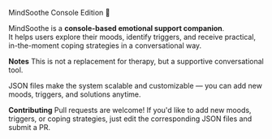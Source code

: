 MindSoothe Console Edition 💙

MindSoothe is a **console-based emotional support companion**.  
It helps users explore their moods, identify triggers, and receive practical, in-the-moment coping strategies in a conversational way.

**Notes**
This is not a replacement for therapy, but a supportive conversational tool.

JSON files make the system scalable and customizable — you can add new moods, triggers, and solutions anytime.

**Contributing**
Pull requests are welcome! If you'd like to add new moods, triggers, or coping strategies, just edit the corresponding JSON files and submit a PR.
